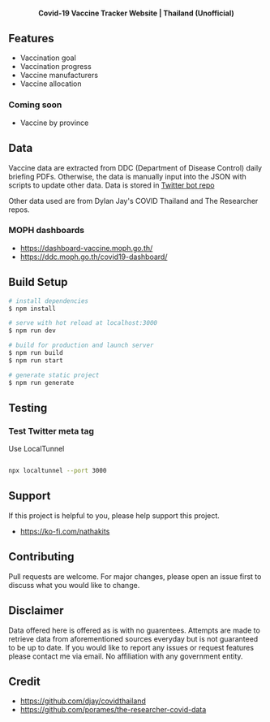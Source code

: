 <h4 align="center">
  Covid-19 Vaccine Tracker Website | Thailand (Unofficial)
</h4>

## Features
- Vaccination goal
- Vaccination progress
- Vaccine manufacturers
- Vaccine allocation

### Coming soon
- Vaccine by province

## Data
Vaccine data are extracted from DDC (Department of Disease Control) daily briefing PDFs.
Otherwise, the data is manually input into the JSON with scripts to update other data.
Data is stored in [Twitter bot repo](https://github.com/nathakits/covid-tracker-twitter-bot)

Other data used are from Dylan Jay's COVID Thailand and The Researcher repos.

### MOPH dashboards
- https://dashboard-vaccine.moph.go.th/
- https://ddc.moph.go.th/covid19-dashboard/

## Build Setup

```bash
# install dependencies
$ npm install

# serve with hot reload at localhost:3000
$ npm run dev

# build for production and launch server
$ npm run build
$ npm run start

# generate static project
$ npm run generate
```

## Testing
### Test Twitter meta tag
Use LocalTunnel

```bash

npx localtunnel --port 3000
```

## Support
If this project is helpful to you, please help support this project.
- https://ko-fi.com/nathakits

## Contributing
Pull requests are welcome. For major changes, please open an issue first to discuss what you would like to change.

## Disclaimer
Data offered here is offered as is with no guarentees.
Attempts are made to retrieve data from aforementioned sources everyday but is not guaranteed to be up to date.
If you would like to report any issues or request features please contact me via email.
No affiliation with any government entity.

## Credit
- https://github.com/djay/covidthailand
- https://github.com/porames/the-researcher-covid-data